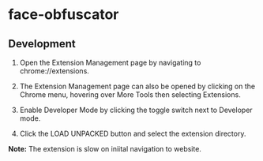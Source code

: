 # face-obfuscator

## Development

1. Open the Extension Management page by navigating to chrome://extensions.

2. The Extension Management page can also be opened by clicking on the Chrome menu, hovering over More Tools then selecting Extensions.

3. Enable Developer Mode by clicking the toggle switch next to Developer mode.

4. Click the LOAD UNPACKED button and select the extension directory.

**Note:** The extension is slow on iniital navigation to website.